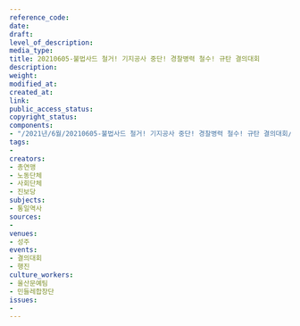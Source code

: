 ```yaml
---
reference_code: 
date: 
draft: 
level_of_description: 
media_type: 
title: 20210605-불법사드 철거! 기지공사 중단! 경찰병력 철수! 규탄 결의대회
description: 
weight: 
modified_at: 
created_at: 
link: 
public_access_status: 
copyright_status: 
components:
- "/2021년/6월/20210605-불법사드 철거! 기지공사 중단! 경찰병력 철수! 규탄 결의대회/_1D20818.jpg"
tags:
- 
creators:
- 총연맹
- 노동단체
- 사회단체
- 진보당
subjects:
- 통일역사
sources:
- 
venues:
- 성주
events:
- 결의대회
- 행진
culture_workers:
- 울산문예팀
- 민들레합창단
issues:
- 
---
```

